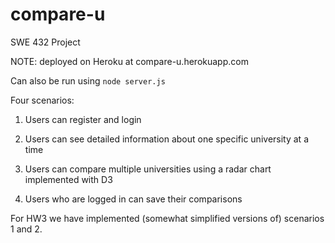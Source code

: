# compare-u
SWE 432 Project

NOTE:
deployed on Heroku at compare-u.herokuapp.com

Can also be run using `node server.js`

Four scenarios:

1. Users can register and login

2. Users can see detailed information about one specific university at a time

3. Users can compare multiple universities using a radar chart implemented with D3

4. Users who are logged in can save their comparisons


For HW3 we have implemented (somewhat simplified versions of) scenarios 1 and 2.
